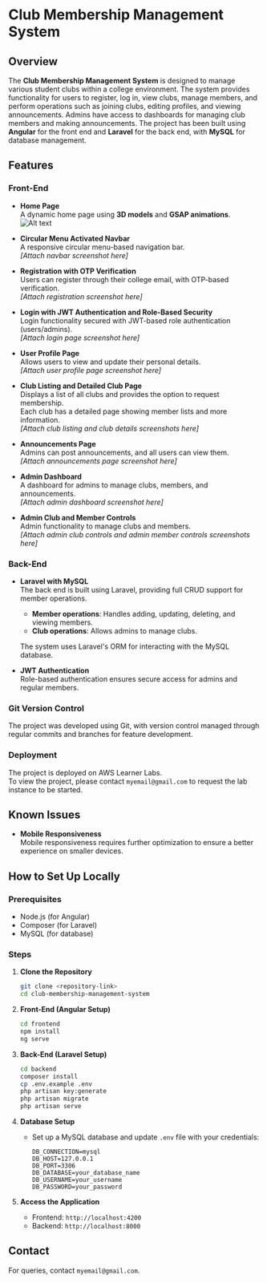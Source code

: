 # Club Membership Management System

## Overview

The **Club Membership Management System** is designed to manage various student clubs within a college environment. The system provides functionality for users to register, log in, view clubs, manage members, and perform operations such as joining clubs, editing profiles, and viewing announcements. Admins have access to dashboards for managing club members and making announcements. The project has been built using **Angular** for the front end and **Laravel** for the back end, with **MySQL** for database management.

## Features

### Front-End
- **Home Page**  
  A dynamic home page using **3D models** and **GSAP animations**.  
  ![Alt text](./readme_asstes/HomePage.png)

- **Circular Menu Activated Navbar**  
  A responsive circular menu-based navigation bar.  
  _[Attach navbar screenshot here]_

- **Registration with OTP Verification**  
  Users can register through their college email, with OTP-based verification.  
  _[Attach registration screenshot here]_

- **Login with JWT Authentication and Role-Based Security**  
  Login functionality secured with JWT-based role authentication (users/admins).  
  _[Attach login page screenshot here]_

- **User Profile Page**  
  Allows users to view and update their personal details.  
  _[Attach user profile page screenshot here]_

- **Club Listing and Detailed Club Page**  
  Displays a list of all clubs and provides the option to request membership.  
  Each club has a detailed page showing member lists and more information.  
  _[Attach club listing and club details screenshots here]_

- **Announcements Page**  
  Admins can post announcements, and all users can view them.  
  _[Attach announcements page screenshot here]_

- **Admin Dashboard**  
  A dashboard for admins to manage clubs, members, and announcements.  
  _[Attach admin dashboard screenshot here]_

- **Admin Club and Member Controls**  
  Admin functionality to manage clubs and members.  
  _[Attach admin club controls and admin member controls screenshots here]_

### Back-End
- **Laravel with MySQL**  
  The back end is built using Laravel, providing full CRUD support for member operations. 
  - **Member operations**: Handles adding, updating, deleting, and viewing members.
  - **Club operations**: Allows admins to manage clubs.
  
  The system uses Laravel's ORM for interacting with the MySQL database.

- **JWT Authentication**  
  Role-based authentication ensures secure access for admins and regular members.

### Git Version Control
The project was developed using Git, with version control managed through regular commits and branches for feature development.

### Deployment
The project is deployed on AWS Learner Labs.  
To view the project, please contact `myemail@gmail.com` to request the lab instance to be started.

## Known Issues
- **Mobile Responsiveness**  
  Mobile responsiveness requires further optimization to ensure a better experience on smaller devices.

## How to Set Up Locally

### Prerequisites
- Node.js (for Angular)
- Composer (for Laravel)
- MySQL (for database)

### Steps
1. **Clone the Repository**
   ```bash
   git clone <repository-link>
   cd club-membership-management-system
   ```

2. **Front-End (Angular Setup)**
   ```bash
   cd frontend
   npm install
   ng serve
   ```

3. **Back-End (Laravel Setup)**
   ```bash
   cd backend
   composer install
   cp .env.example .env
   php artisan key:generate
   php artisan migrate
   php artisan serve
   ```

4. **Database Setup**
   - Set up a MySQL database and update `.env` file with your credentials:
     ```
     DB_CONNECTION=mysql
     DB_HOST=127.0.0.1
     DB_PORT=3306
     DB_DATABASE=your_database_name
     DB_USERNAME=your_username
     DB_PASSWORD=your_password
     ```

5. **Access the Application**
   - Frontend: `http://localhost:4200`
   - Backend: `http://localhost:8000`

## Contact
For queries, contact `myemail@gmail.com`.